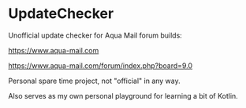 # UpdateChecker
Unofficial update checker for Aqua Mail forum builds:

https://www.aqua-mail.com

https://www.aqua-mail.com/forum/index.php?board=9.0

Personal spare time project, not "official" in any way.

Also serves as my own personal playground for learning a bit of Kotlin.
